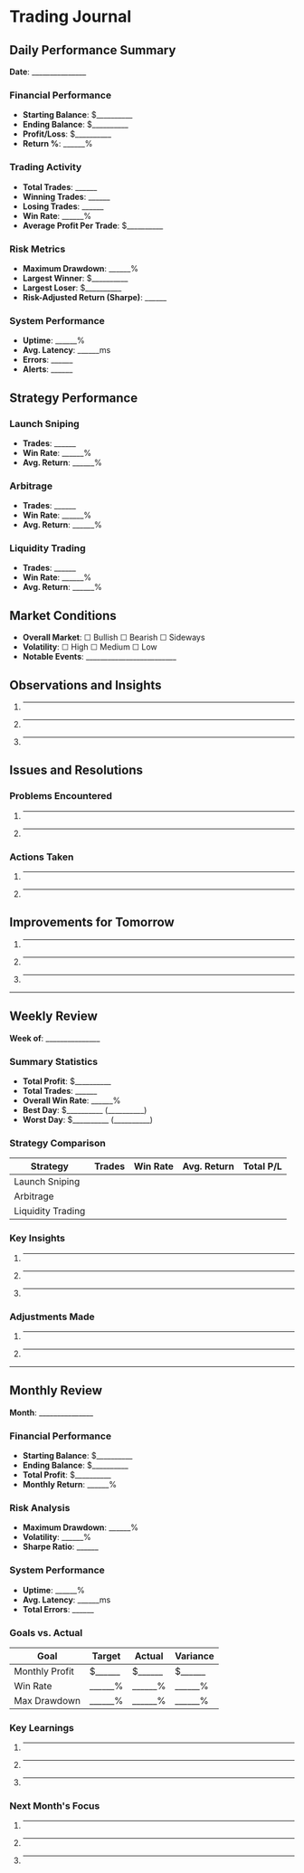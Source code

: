 # Trading Journal

## Daily Performance Summary

**Date**: _______________

### Financial Performance
- **Starting Balance**: $__________
- **Ending Balance**: $__________
- **Profit/Loss**: $__________
- **Return %**: ______%

### Trading Activity
- **Total Trades**: ______
- **Winning Trades**: ______
- **Losing Trades**: ______
- **Win Rate**: ______%
- **Average Profit Per Trade**: $__________

### Risk Metrics
- **Maximum Drawdown**: ______%
- **Largest Winner**: $__________
- **Largest Loser**: $__________
- **Risk-Adjusted Return (Sharpe)**: ______

### System Performance
- **Uptime**: ______%
- **Avg. Latency**: ______ms
- **Errors**: ______
- **Alerts**: ______

## Strategy Performance

### Launch Sniping
- **Trades**: ______
- **Win Rate**: ______%
- **Avg. Return**: ______%

### Arbitrage
- **Trades**: ______
- **Win Rate**: ______%
- **Avg. Return**: ______%

### Liquidity Trading
- **Trades**: ______
- **Win Rate**: ______%
- **Avg. Return**: ______%

## Market Conditions
- **Overall Market**: ☐ Bullish ☐ Bearish ☐ Sideways
- **Volatility**: ☐ High ☐ Medium ☐ Low
- **Notable Events**: _________________________

## Observations and Insights
1. _________________________________________
2. _________________________________________
3. _________________________________________

## Issues and Resolutions
### Problems Encountered
1. _________________________________________
2. _________________________________________

### Actions Taken
1. _________________________________________
2. _________________________________________

## Improvements for Tomorrow
1. _________________________________________
2. _________________________________________
3. _________________________________________

---

## Weekly Review

**Week of**: _______________

### Summary Statistics
- **Total Profit**: $__________
- **Total Trades**: ______
- **Overall Win Rate**: ______%
- **Best Day**: $__________ (__________)
- **Worst Day**: $__________ (__________)

### Strategy Comparison
| Strategy | Trades | Win Rate | Avg. Return | Total P/L |
|----------|--------|----------|-------------|-----------|
| Launch Sniping | | | | |
| Arbitrage | | | | |
| Liquidity Trading | | | | |

### Key Insights
1. _________________________________________
2. _________________________________________
3. _________________________________________

### Adjustments Made
1. _________________________________________
2. _________________________________________

---

## Monthly Review

**Month**: _______________

### Financial Performance
- **Starting Balance**: $__________
- **Ending Balance**: $__________
- **Total Profit**: $__________
- **Monthly Return**: ______%

### Risk Analysis
- **Maximum Drawdown**: ______%
- **Volatility**: ______%
- **Sharpe Ratio**: ______

### System Performance
- **Uptime**: ______%
- **Avg. Latency**: ______ms
- **Total Errors**: ______

### Goals vs. Actual
| Goal | Target | Actual | Variance |
|------|--------|--------|----------|
| Monthly Profit | $______ | $______ | $______ |
| Win Rate | ______% | ______% | ______% |
| Max Drawdown | ______% | ______% | ______% |

### Key Learnings
1. _________________________________________
2. _________________________________________
3. _________________________________________

### Next Month's Focus
1. _________________________________________
2. _________________________________________
3. _________________________________________